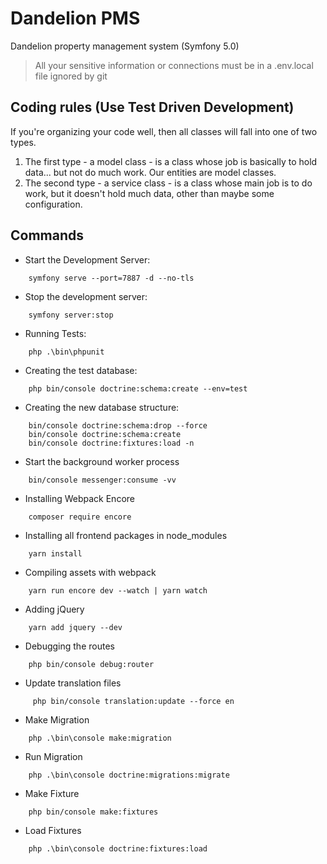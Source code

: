 # Dandelion PMS
Dandelion property management system (Symfony 5.0)

> All your sensitive information or connections must be in a .env.local file ignored by git

## Coding rules (Use Test Driven Development)

If you're organizing your code well, then all classes will fall into one of two types.   
1. The first type - a model class - is a class whose job is basically to hold data... 
but not do much work. Our entities are model classes.   
2. The second type - a service class - is a class whose main job is to do work, 
but it doesn't hold much data, other than maybe some configuration.

## Commands

- Start the Development Server:
```
    symfony serve --port=7887 -d --no-tls
```
- Stop the development server: 
``` 
    symfony server:stop
```
- Running Tests:
```
    php .\bin\phpunit
```
- Creating the test database:
```
    php bin/console doctrine:schema:create --env=test
```

- Creating the new database structure:
```
    bin/console doctrine:schema:drop --force
    bin/console doctrine:schema:create
    bin/console doctrine:fixtures:load -n
```
- Start the background worker process
```
    bin/console messenger:consume -vv
```

- Installing Webpack Encore
```
    composer require encore
```

- Installing all frontend packages in node_modules
```
    yarn install
```

- Compiling assets with webpack
```
    yarn run encore dev --watch | yarn watch
```

- Adding jQuery
```
    yarn add jquery --dev
```

- Debugging the routes
```
    php bin/console debug:router
```

- Update translation files
```
     php bin/console translation:update --force en
```
- Make Migration
```
    php .\bin\console make:migration
```

- Run Migration
```
    php .\bin\console doctrine:migrations:migrate
```

- Make Fixture
```
    php bin/console make:fixtures
```

- Load Fixtures
```
    php .\bin\console doctrine:fixtures:load
```